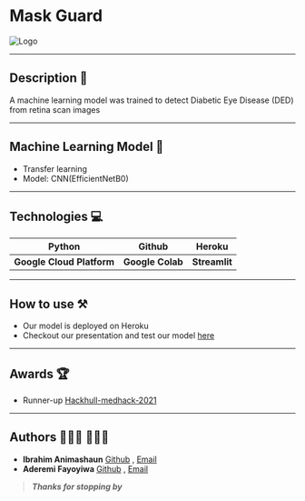 # Mask Guard

![Logo](https://www.davisopticians.co.uk/Uploads/Image/comp%20DRi.jpg "The retina") 

---

## Description 📝
A machine learning model was trained to detect Diabetic Eye Disease (DED) from retina scan images

---

## Machine Learning Model 🤖
- Transfer learning
- Model: CNN(EfficientNetB0)

---

## Technologies 💻
|Python | Github | Heroku |
|--- |--- |--- |
|**Google Cloud Platform** |**Google Colab** | **Streamlit** |

---

## How to use ⚒
- Our model is deployed on Heroku 
- Checkout our presentation and test our model [here](https://ded-detector.herokuapp.com)

---

## Awards 🏆
- Runner-up [Hackhull-medhack-2021](https://devpost.com/software/red-detector)

---

## Authors 👨🏾‍💻 👩🏾‍💻
- **Ibrahim Animashaun** [Github](https://github.com/iaanimashaun) , [Email](https://mail.google.com/mail/u/0/?fs=1&to=iaanimashaun@gmail.com&su=SUBJECT&body=BODY&tf=cm)
- **Aderemi Fayoyiwa** [Github](https://github.com/AderemiF) , [Email](https://mail.google.com/mail/u/0/?fs=1&to=aderemifayoyiwa@gmail.com&su=SUBJECT&body=BODY&tf=cm)


>_**Thanks for stopping by**_
